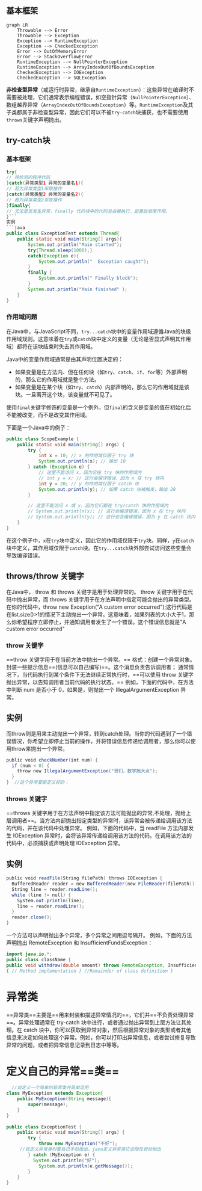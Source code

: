 ## 基本框架
```mermaid
graph LR
    Throwable --> Error  
    Throwable --> Exception  
    Exception --> RuntimeException  
    Exception --> CheckedException  
    Error --> OutOfMemoryError  
    Error --> StackOverflowError  
    RuntimeException --> NullPointerException  
    RuntimeException --> ArrayIndexOutOfBoundsException  
    CheckedException --> IOException  
    CheckedException --> SQLException
```

**非检查型异常**（或运行时异常，继承自`RuntimeException`）：这些异常在编译时不需要被处理，它们通常表示编程错误，如空指针异常（`NullPointerException`）、数组越界异常（`ArrayIndexOutOfBoundsException`）等。`RuntimeException`及其子类都属于非检查型异常，因此它们可以不被`try-catch`块捕获，也不需要使用`throws`关键字声明抛出。
## try-catch块
### 基本框架
```java
try{
// 待检测的程序代码
}catch(异常类型1 异常的变量名1){
// 若为异常类型1采取操作
}catch(异常类型2 异常的变量名2){
// 若为异常类型2采取操作
}finally{
// 无论是否发生异常，finally 代码块中的代码总会被执行，起善后收尾作用。
}```
实例
```java
public class ExceptionTest extends Thread{  
    public static void main(String[] args){  
        System.out.println("Main started");  
        try{Thread.sleep(1000);}  
        catch(Exception e){  
            System.out.println("  Exception caught");  
        }  
        finally {  
            System.out.println(" Finally block");  
        }  
        System.out.println("Main finished" );  
    }  
}
```
### 作用域问题
在Java中，与JavaScript不同，`try...catch`块中的变量作用域遵循Java的块级作用域规则。这意味着在`try`或`catch`块中定义的变量（无论是否显式声明其作用域）都将在该块结束时失去其作用域。

Java中的变量作用域通常是由其声明位置决定的：

- 如果变量是在方法内、但在任何块（如`try`、`catch`、`if`、`for`等）外部声明的，那么它的作用域就是整个方法。
- 如果变量是在某个块（如`try`、`catch`）内部声明的，那么它的作用域就是该块。一旦离开这个块，该变量就不可见了。

使用`final`关键字修饰的变量是一个例外，但`final`的含义是变量的值在初始化后不能被改变，而不是改变其作用域。

下面是一个Java中的例子：

```java
public class ScopeExample {
    public static void main(String[] args) {
        try {
            int x = 10; // x 的作用域仅限于 try 块
            System.out.println(x); // 输出 10
        } catch (Exception e) {
            // 这里不能访问 x，因为它在 try 块的作用域内
            // int y = x; // 这行会编译错误，因为 x 在 try 块内
            int y = 20; // y 的作用域仅限于 catch 块
            System.out.println(y); // 如果 catch 块被触发，输出 20
        }

        // 这里不能访问 x 或 y，因为它们都在 try/catch 块的作用域内
        // System.out.println(x); // 这行会编译错误，因为 x 在 try 块内
        // System.out.println(y); // 这行也会编译错误，因为 y 在 catch 块内
    }
}
```

在这个例子中，`x`在`try`块中定义，因此它的作用域仅限于`try`块。同样，`y`在`catch`块中定义，其作用域仅限于`catch`块。在`try...catch`块外部尝试访问这些变量会导致编译错误。

## throws/throw 关键字

在Java中， throw 和 throws 关键字是用于处理异常的。
throw 关键字用于在代码中抛出异常，而 throws 关键字用于在方法声明中指定可能会抛出的异常类型。在你的代码中，throw new Exception("A custom error occurred");这行代码是在list.size()>1的情况下主动抛出一个异常。这意味着，如果列表的大小大于1，那么你希望程序立即停止，并通知调用者发生了一个错误。这个错误信息就是"A custom error occurred"
### throw 关键字

==throw 关键字用于在当前方法中抛出一个异常。==
格式：创建一个异常对象。封装一些提示信息==(信息可以自己编写)==。这个消息负责告诉调用者；
通常情况下，当代码执行到某个条件下无法继续正常执行时，==可以使用 throw 关键字抛出异常，以告知调用者当前代码的执行状态。==
例如，下面的代码中，在方法中判断 num 是否小于 0，如果是，则抛出一个 IllegalArgumentException 异常。

## 实例
而throw则是用来主动抛出一个异常，转到catch处理。当你的代码遇到了一个错误情况，你希望立即停止当前的操作，并将错误信息传递给调用者，那么你可以使用throw来抛出一个异常。

```java
public void checkNumber(int num) {  
  if (num < 0) {  
    throw new IllegalArgumentException("哥们，数字搞大点");  
  }  
}  //这个异常要是定义好的；

```
### throws 关键字
==throws 关键字用于在方法声明中指定该方法可能抛出的异常,不处理，抛给上层调用者==。当方法内部抛出指定类型的异常时，该异常会被传递给调用该方法的代码，并在该代码中处理异常。
例如，下面的代码中，当 readFile 方法内部发生 IOException 异常时，会将该异常传递给调用该方法的代码。在调用该方法的代码中，必须捕获或声明处理 IOException 异常。

## 实例

```java
public void readFile(String filePath) throws IOException {  
  BufferedReader reader = new BufferedReader(new FileReader(filePath));  
  String line = reader.readLine();  
  while (line != null) {  
    System.out.println(line);  
    line = reader.readLine();  
  }  
  reader.close();  
}  
```

一个方法可以声明抛出多个异常，多个异常之间用逗号隔开。
例如，下面的方法声明抛出 RemoteException 和 InsufficientFundsException：

```java
import java.io.*; 
public class className { 
public void withdraw(double amount) throws RemoteException, InsufficientFundsException 
{ // Method implementation } //Remainder of class definition }
```
# 异常类
==异常类==主要是==用来封装和描述异常情况的==，它们并==不负责处理异常==。异常处理通常在 try-catch 块中进行，或者通过抛出异常到上层方法让其处理。在 catch 块中，你可以获取到异常对象，然后根据异常对象的类型或者其他信息来决定如何处理这个异常。例如，你可以打印出异常信息，或者尝试修复导致异常的问题，或者把异常信息记录到日志中等等。
# 定义自己的异常==类==
```java
  //自定义一个简单的异常类并简单运用  
class MyException extends Exception{  
    public MyException(String message){  
        super(message);  
    }  
}  
  
public class ExceptionTest {  
    public static void main(String[] args) {  
        try {  
            throw new MyException("不好");  
     //自定义异常类时要自己手动抛出，java定义异常类它会隐性自动抛出
        } catch (MyException e) {  
          System.out.println("好");  
            System.out.println(e.getMessage());  
        }  
    }  
}
```